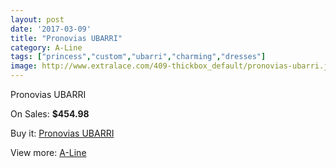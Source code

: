 ```yaml
---
layout: post
date: '2017-03-09'
title: "Pronovias UBARRI"
category: A-Line
tags: ["princess","custom","ubarri","charming","dresses"]
image: http://www.extralace.com/409-thickbox_default/pronovias-ubarri.jpg
---
```

Pronovias UBARRI

On Sales: **$454.98**
<a href="https://www.extralace.com/a-line/196-pronovias-ubarri.html"><amp-img layout="responsive" width="600" height="600" src="//www.extralace.com/409-thickbox_default/pronovias-ubarri.jpg" alt="Pronovias UBARRI 0" /></a>
<a href="https://www.extralace.com/a-line/196-pronovias-ubarri.html"><amp-img layout="responsive" width="600" height="600" src="//www.extralace.com/410-thickbox_default/pronovias-ubarri.jpg" alt="Pronovias UBARRI 1" /></a>

Buy it: [Pronovias UBARRI](https://www.extralace.com/a-line/196-pronovias-ubarri.html "Pronovias UBARRI")

View more: [A-Line](https://www.extralace.com/2-a-line "A-Line")